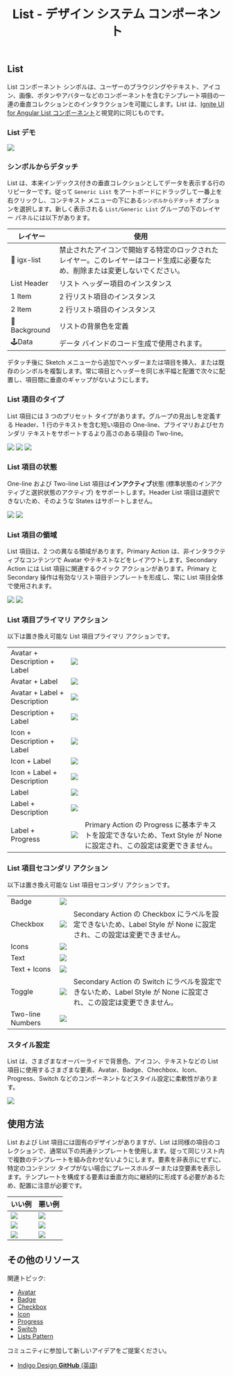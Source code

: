 ﻿---
title: List - デザイン システム コンポーネント
_description: List コンポーネント シンボルは、データ行の垂直コレクションをブラウスおよびインタラクションする方法を提供します。
_keywords: デザイン システム, Sketch, Ignite UI for Angular, コンポーネント, UI ライブラリ, ウィジェット
_language: ja
---

## List

List コンポーネント シンボルは、ユーザーのブラウジングやテキスト、アイコン、画像、ボタンやアバターなどのコンポーネントを含むテンプレート項目の一連の垂直コレクションとのインタラクションを可能にします。List は、[Ignite UI for Angular List コンポーネント](https://jp.infragistics.com/products/ignite-ui-angular/angular/components/list.html)と視覚的に同じものです。

### List デモ

<img src="../images/list_demo.png" srcset="../images/list_demo@2x.png 2x" />

### シンボルからデタッチ

List は、本来インデックス付きの垂直コレクションとしてデータを表示する行のリピーターです。従って `Generic List` をアートボードにドラッグして一番上を右クリックし、コンテキスト メニューの下にある`シンボルからデタッチ` オプションを選択します。新しく表示される `List/Generic List` グループの下のレイヤー パネルには以下があります。

| レイヤー | 使用 |
| ----------------------------- | ------------------------------- |
| 🚫 igx-list | 禁止されたアイコンで開始する特定のロックされたレイヤー。このレイヤーはコード生成に必要なため、削除または変更しないでください。 |
| List Header | リスト ヘッダー項目のインスタンス |
| 1 Item | 2 行リスト項目のインスタンス |
| 2 Item | 2 行リスト項目のインスタンス |
| 🌈 Background | リストの背景色を定義 |
| 🕹️Data | データ バインドのコード生成で使用されます。 |

デタッチ後に Sketch メニューから追加でヘッダーまたは項目を挿入、または既存のシンボルを複製します。常に項目とヘッダーを同じ水平幅と配置で次々に配置し、項目間に垂直のギャップがないようにします。

### List 項目のタイプ

List 項目には 3 つのプリセット タイプがあります。グループの見出しを定義する Header、1 行のテキストを含む短い項目の One-line、プライマリおよびセカンダリ テキストをサポートするより高さのある項目の Two-line。

<img src="../images/list_item_header.png" srcset="../images/list_item_header@2x.png 2x" />
<img src="../images/list_item_one-line.png" srcset="../images/list_item_one-line@2x.png 2x" />
<img src="../images/list_item_two-line.png" srcset="../images/list_item_two-line@2x.png 2x" />

### List 項目の状態

One-line および Two-line List 項目は**インアクティブ**状態 (標準状態のインアクティブと選択状態のアクティブ) をサポートします。Header List 項目は選択できないため、そのような States はサポートしません。

<img src="../images/list_item_inactive.png" srcset="../images/list_item_inactive@2x.png 2x" />
<img src="../images/list_item_active.png" srcset="../images/list_item_active@2x.png 2x" />

### List 項目の領域

List 項目は、2 つの異なる領域があります。Primary Action は、非インタラクティブなコンテンツで Avatar やテキストなどをレイアウトします。Secondary Action には List 項目に関連するクイック アクションがあります。Primary と Secondary 操作は有効なリスト項目テンプレートを形成し、常に List 項目全体で使用されます。

<img src="../images/list_item_primary.png" srcset="../images/list_item_primary@2x.png 2x" />
<img src="../images/list_item_secondary.png" srcset="../images/list_item_secondary@2x.png 2x" />

### List 項目プライマリ アクション

以下は置き換え可能な List 項目プライマリ アクションです。

|                              |                                        |                    |
| ---------------------------- | -------------------------------------- | ------------------ |
| Avatar + Description + Label | <img src="../images/list_item_primary.png" srcset="../images/list_item_primary@2x.png 2x" />   |                    |
| Avatar + Label               | <img src="../images/list_item_primary2.png" srcset="../images/list_item_primary2@2x.png 2x" />  |                    |
| Avatar + Label + Description | <img src="../images/list_item_primary3.png" srcset="../images/list_item_primary3@2x.png 2x" />  |                    |
| Description + Label          | <img src="../images/list_item_primary4.png" srcset="../images/list_item_primary4@2x.png 2x" />  |                    |
| Icon + Description + Label   | <img src="../images/list_item_primary5.png" srcset="../images/list_item_primary5@2x.png 2x" />  |                    |
| Icon + Label                 | <img src="../images/list_item_primary6.png" srcset="../images/list_item_primary6@2x.png 2x" />  |                    |
| Icon + Label + Description   | <img src="../images/list_item_primary7.png" srcset="../images/list_item_primary7@2x.png 2x" />  |                    |
| Label                        | <img src="../images/list_item_primary8.png" srcset="../images/list_item_primary8@2x.png 2x" />  |                    |
| Label + Description          | <img src="../images/list_item_primary9.png" srcset="../images/list_item_primary9@2x.png 2x" />  |                    |
| Label + Progress             | <img src="../images/list_item_primary10.png" srcset="../images/list_item_primary10@2x.png 2x" /> | Primary Action の Progress に基本テキストを設定できないため、Text Style が None に設定され、この設定は変更できません。 |

### List 項目セコンダリ アクション

以下は置き換え可能な List 項目セコンダリ アクションです。

|                  |                                         |                    |
| ---------------- | --------------------------------------- | ------------------ |
| Badge            | <img src="../images/list_item_secondary.png" srcset="../images/list_item_secondary@2x.png 2x" />  |                    |
| Checkbox         | <img src="../images/list_item_secondary2.png" srcset="../images/list_item_secondary2@2x.png 2x" /> | Secondary Action の Checkbox にラベルを設定できないため、Label Style が None に設定され、この設定は変更できません。 |
| Icons            | <img src="../images/list_item_secondary3.png" srcset="../images/list_item_secondary3@2x.png 2x" /> |                    |
| Text             | <img src="../images/list_item_secondary4.png" srcset="../images/list_item_secondary4@2x.png 2x" /> |                    |
| Text + Icons     | <img src="../images/list_item_secondary5.png" srcset="../images/list_item_secondary5@2x.png 2x" /> |                    |
| Toggle           | <img src="../images/list_item_secondary6.png" srcset="../images/list_item_secondary6@2x.png 2x" /> | Secondary Action の Switch にラベルを設定できないため、Label Style が None に設定され、この設定は変更できません。 |
| Two-line Numbers | <img src="../images/list_item_secondary7.png" srcset="../images/list_item_secondary7@2x.png 2x" /> |                    |

### スタイル設定

List は、さまざまなオーバーライドで背景色、アイコン、テキストなどの List 項目に使用するさまざまな要素、Avatar、Badge、Chechbox、Icon、Progress、Switch などのコンポーネントなどスタイル設定に柔軟性があります。

<img src="../images/list_styling.png" srcset="../images/list_styling@2x.png 2x" />

## 使用方法

List および List 項目には固有のデザインがありますが、List は同様の項目のコレクションで、通常以下の共通テンプレートを使用します。従って同じリスト内で複数のテンプレートを組み合わせないようにします。要素を非表示にせずに、特定のコンテンツ タイプがない場合にプレースホルダーまたは空要素を表示します。テンプレートを構成する要素は垂直方向に継続的に形成する必要があるため、配置に注意が必要です。

| いい例                      | 悪い例                        |
| --------------------------- | ----------------------------- |
| <img src="../images/list_do1.png" srcset="../images/list_do1@2x.png 2x" /> | <img src="../images/list_dont1.png" srcset="../images/list_dont1@2x.png 2x" /> |
| <img src="../images/list_do2.png" srcset="../images/list_do2@2x.png 2x" /> | <img src="../images/list_dont2.png" srcset="../images/list_dont2@2x.png 2x" /> |
| <img src="../images/list_do3.png" srcset="../images/list_do3@2x.png 2x" /> | <img src="../images/list_dont3.png" srcset="../images/list_dont3@2x.png 2x" /> |

## その他のリソース

関連トピック:

- [Avatar](avatar.md)
- [Badge](badge.md)
- [Checkbox](checkbox.md)
- [Icon](icon.md)
- [Progress](progress.md)
- [Switch](switch.md)
- [Lists Pattern](lists.md)
  <div class="divider--half"></div>

コミュニティに参加して新しいアイデアをご提案ください。

- [Indigo Design **GitHub** (英語)](https://github.com/IgniteUI/design-system-docfx)
